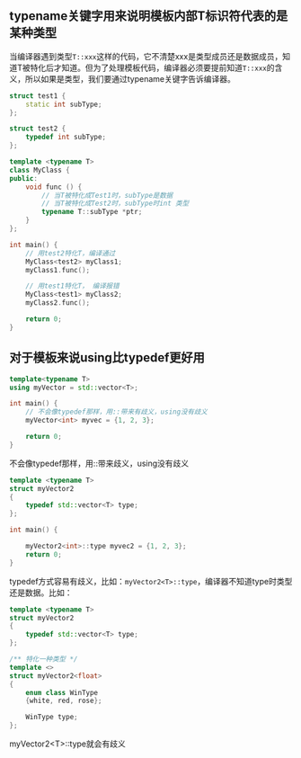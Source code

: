 ## typename关键字用来说明模板内部T标识符代表的是某种类型

当编译器遇到类型`T::xxx`这样的代码，它不清楚xxx是类型成员还是数据成员，知道T被特化后才知道。但为了处理模板代码，编译器必须要提前知道`T::xxx`的含义，所以如果是类型，我们要通过typename关键字告诉编译器。

```C++
struct test1 {
    static int subType;
};

struct test2 {
    typedef int subType;
};

template <typename T>
class MyClass {
public:
    void func () {
        // 当T被特化成Test1时，subType是数据
        // 当T被特化成Test2时，subType时int 类型
        typename T::subType *ptr;
    }
};

int main() {
    // 用test2特化T，编译通过
    MyClass<test2> myClass1;
    myClass1.func(); 

    // 用test1特化T， 编译报错
    MyClass<test1> myClass2;
    myClass2.func(); 

    return 0;
}
```

## 对于模板来说using比typedef更好用

```C++
template<typename T>
using myVector = std::vector<T>;

int main() {
    // 不会像typedef那样，用::带来有歧义，using没有歧义
    myVector<int> myvec = {1, 2, 3};

    return 0;
}

```

不会像typedef那样，用::带来歧义，using没有歧义

```C++
template <typename T>
struct myVector2 
{
    typedef std::vector<T> type;
};

int main() {

    myVector2<int>::type myvec2 = {1, 2, 3};
    return 0;
}

```
typedef方式容易有歧义，比如：`myVector2<T>::type`，编译器不知道type时类型还是数据。比如：
```C++
template <typename T>
struct myVector2 
{
    typedef std::vector<T> type;
};

/** 特化一种类型 */
template <>
struct myVector2<float> 
{
    enum class WinType
    {white, red, rose};

    WinType type;
};
```
myVector2\<T\>::type就会有歧义